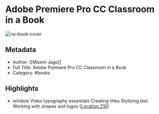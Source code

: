 # Adobe Premiere Pro CC Classroom in a Book

![rw-book-cover](https://m.media-amazon.com/images/I/61JKHlxZ70L._SY160.jpg)

## Metadata
- Author: [[Maxim Jago]]
- Full Title: Adobe Premiere Pro CC Classroom in a Book
- Category: #books

## Highlights
- window Video typography essentials Creating titles Stylizing text Working with shapes and logos ([Location 210](https://readwise.io/to_kindle?action=open&asin=B00NNWBIHG&location=210))
